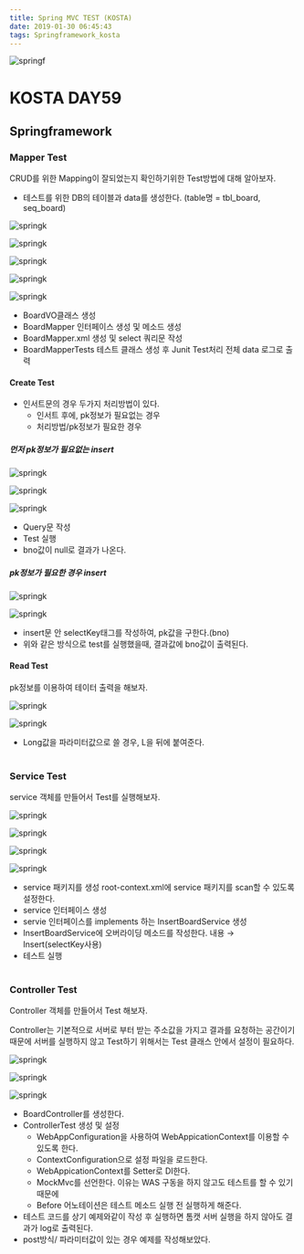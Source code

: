 ```yaml
---
title: Spring MVC TEST (KOSTA)
date: 2019-01-30 06:45:43
tags: Springframework_kosta
---
```

![springf](/images/springframwork-logo.png)
#  KOSTA DAY59
## Springframework

### Mapper Test
CRUD를 위한 Mapping이 잘되었는지 확인하기위한 Test방법에 대해 알아보자.

- 테스트를 위한 DB의 테이블과 data를 생성한다.
(table명 = tbl_board, seq_board)

![springk](/images/springk/springk05-01.png)

![springk](/images/springk/springk05-02.png)

![springk](/images/springk/springk05-03.png)

![springk](/images/springk/springk05-04.png)

![springk](/images/springk/springk05-05.png)
- BoardVO클래스 생성
- BoardMapper 인터페이스 생성 및 메소드 생성
- BoardMapper.xml 생성 및 select 쿼리문 작성
- BoardMapperTests 테스트 클래스 생성 후 Junit Test처리
전체 data 로그로 출력

#### Create Test
- 인서트문의 경우 두가지 처리방법이 있다.
    - 인서트 후에, pk정보가 필요없는 경우 
    - 처리방법/pk정보가 필요한 경우

##### 먼저 pk정보가 필요없는 insert
![springk](/images/springk/springk05-06.png)

![springk](/images/springk/springk05-07.png)

![springk](/images/springk/springk05-08.png)
- Query문 작성
- Test 실행
- bno값이 null로 결과가 나온다.

##### pk정보가 필요한 경우 insert
![springk](/images/springk/springk05-09.png)

![springk](/images/springk/springk05-10.png)
- insert문 안 selectKey태그를 작성하여, pk값을 구한다.(bno)
- 위와 같은 방식으로 test를 실행했을때, 결과값에 bno값이 출력된다.

#### Read Test
pk정보를 이용하여 테이터 출력을 해보자.

![springk](/images/springk/springk05-11.png)

![springk](/images/springk/springk05-12.png)
- Long값을 파라미터값으로 쓸 경우, L을 뒤에 붙여준다.
<br><br>

### Service Test
service 객체를 만들어서 Test를 실행해보자.

![springk](/images/springk/springk05-13.png)

![springk](/images/springk/springk05-14.png)

![springk](/images/springk/springk05-15.png)

![springk](/images/springk/springk05-16.png)
- service 패키지를 생성
root-context.xml에 service 패키지를 scan할 수 있도록 설정한다.
- service 인터페이스 생성
- servie 인터페이스를 implements 하는 InsertBoardService 생성
- InsertBoardService에 오버라이딩 메소드를 작성한다.
내용 → Insert(selectKey사용)
- 테스트 실행
<br><br>

### Controller Test
Controller 객체를 만들어서 Test 해보자.

Controller는 기본적으로 서버로 부터 받는 주소값을 가지고 결과를 요청하는 공간이기 때문에 서버를 실행하지 않고 Test하기 위해서는 Test 클래스 안에서 설정이 필요하다.

![springk](/images/springk/springk05-17.png)

![springk](/images/springk/springk05-18.png)

![springk](/images/springk/springk05-19.png)
- BoardController를 생성한다.
- ControllerTest 생성 및 설정
    - WebAppConfiguration을 사용하여 WebAppicationContext를 이용할 수 있도록 한다.
    - ContextConfiguration으로 설정 파일을 로드한다.
    - WebAppicationContext를 Setter로 DI한다.
    - MockMvc를 선언한다. 이유는 WAS 구동을 하지 않고도 테스트를 할 수 있기 때문에
    - Before 어노테이션은 테스트 메소드 실행 전 실행하게 해준다.
- 테스트 코드를 상기 예제와같이 작성 후 실행하면 톰캣 서버 실행을 하지 않아도 결과가 log로 출력된다.
- post방식/ 파라미터값이 있는 경우 예제를 작성해보았다.
<br><br>
